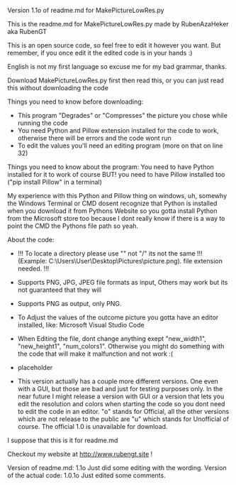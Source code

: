 Version 1.1o of readme.md for MakePictureLowRes.py

This is the readme.md for MakePictureLowRes.py made by RubenAzaHeker aka RubenGT

This is an open source code, so feel free to edit it however you want. But remember, if you once edit it the edited code is in your hands :)

English is not my first language so excuse me for my bad grammar, thanks.

Download MakePictureLowRes.py first then read this, or you can just read this without downloading the code

Things you need to know before downloading: 

- This program "Degrades" or "Compresses" the picture you chose while running the code
- You need Python and Pillow extension installed for the code to work, otherwise there will be errors and the code wont run
- To edit the values you'll need an editing program (more on that on line 32)


Things you need to know about the program: You need to have Python installed for it to work of course
BUT! you need to have Pillow installed too ("pip install Pillow" in a terminal)

My experience with this Python and Pillow thing on windows, uh, somewhy the Windows Terminal or CMD dosent recognize that Python is installed when you download it 
from Pythons Website so you gotta install Python from the Microsoft store too because I dont really know if there is a way to point the CMD the 
Pythons file path so yeah.


About the code:

- !!! To locate a directory please use "\" not "/" its not the same !!! (Example: C:\Users\User\Desktop\Pictures\picture.png). file extension needed. !!!

- Supports PNG, JPG, JPEG file formats as input, Others may work but its not guaranteed that they will
- Supports PNG as output, only PNG.
- To Adjust the values of the outcome picture you gotta have an editor installed, like: Microsoft Visual Studio Code
- When Editing the file, dont change anything exept "new_width1", "new_height1", "num_colors1". Otherwise you might do
something with the code that will make it malfunction and not work :(
- placeholder
- This version actually has a couple more different versions. One even with a GUI, but those are bad and just for testing purposes only. In the near future
I might release a version with GUI or a version that lets you edit the resolution and colors when starting the code so you dont need to edit the code in an editor. "o" stands 
for Official, all the other versions which are not release to the public are "u" which stands for Unofficial of course. The official 1.0 is unavailable for download.

I suppose that this is it for readme.md

Checkout my website at http://www.rubengt.site !

Version of readme.md: 1.1o    Just did some editing with the wording.
Version of the actual code: 1.0.1o   Just edited some comments.